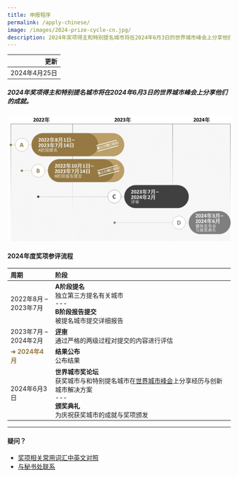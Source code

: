 ```yaml
---
title: 申报程序
permalink: /apply-chinese/
image: /images/2024-prize-cycle-cn.jpg/
description: 2024年奖项得主和特别提名城市将在2024年6月3日的世界城市峰会上分享他们的成就。
---
```


| 更新 |
|---:|
| 2024年4月25日 |

##### 2024年奖项得主和特别提名城市将在2024年6月3日的世界城市峰会上分享他们的成就。

![2024年度奖项周期](/images/2024-prize-cycle-cn.jpg)

#### **2024年度奖项参评流程**

| 周期 | 阶段 |
| :--- | :--- |
| 2022年8月 – <br>2023年7月 | **A阶段提名** <br> 独立第三方提名有关城市 <br> --- <br> **B阶段报告提交** <br> 被提名城市提交详细报告 |
| 2023年7月 – <br>2024年2月 | **[评审](/evaluations-chinese/)** <br> 通过严格的两级过程对提交的内容进行评估 |
| <font color="#967942"><b>➜ 2024年4月</b></font> | **结果公布** <br> 公布结果 |
| 2024年6月3日 | **世界城市奖论坛** <br> 获奖城市与和特别提名城市在[世界城市峰会](https://www.worldcitiessummit.com.sg)上分享经历与创新城市解决方案 <br> --- <br> **颁奖典礼** <br> 为庆祝获奖城市的成就与奖项颁发 |

---

#### **疑问？**

- [奖项相关常用词汇中英文对照](/glossary-chinese/)
- [与秘书处联系](/feedback-chinese/)
